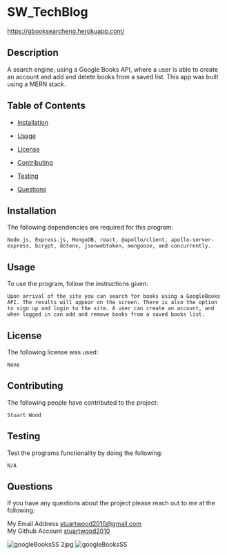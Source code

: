 # SW_TechBlog

https://gbooksearcheng.herokuapp.com/

## Description

 A search engine, using a Google Books API, where a user is able to create an account and add and delete books from a saved list. This app was built using a MERN stack.
  

  ## Table of Contents

  * [Installation](#installation)

  * [Usage](#usage)

  * [License](#license)

  * [Contributing](#contributing)

  * [Testing](#testing)

  * [Questions](#questions)


  ## Installation
  The following dependencies are required for this program:
  ```
  Node.js, Express.js, MongoDB, react, @apollo/client, apollo-server-express, bcrypt, dotenv, jsonwebtoken, mongoose, and concurrently.
  ```

  ## Usage
  To use the program, follow the instructions given:
  ```
  Upon arrival of the site you can search for books using a GoogleBooks API. The results will appear on the screen. There is also the option to sign up and login to the site. A user can create an account, and when logged in can add and remove books from a saved books list. 
  ```

  ## License
  The following license was used:
  ```
  None
  ```

  ## Contributing
  The following people have contributed to the project:
  ```
  Stuart Wood
  ```

  ## Testing
  Test the programs functionality by doing the following:
  ```
  N/A 
  ```

  ## Questions
  If you have any questions about the project please reach out to me at the following:
 
  My Email Address <stuartwood2010@gmail.com>     
  My Github Account [stuartwood2010](https://github.com/stuartwood2010/)
  
![googleBooksSS 2jpg](https://user-images.githubusercontent.com/92122028/161442152-817d287d-3761-4664-a9e5-b9033255cabf.jpg)
![googleBooksSS](https://user-images.githubusercontent.com/92122028/161442153-d822be3a-af27-4755-9d9f-81a4e4c43a5a.jpg)


